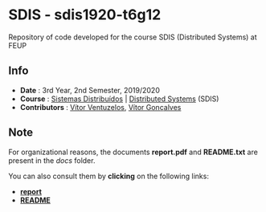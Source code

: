 # SDIS - sdis1920-t6g12
Repository of code developed for the course SDIS (Distributed Systems) at FEUP

## Info
* **Date** : 3rd Year, 2nd Semester, 2019/2020
* **Course** : [Sistemas Distribuídos](https://sigarra.up.pt/feup/pt/ucurr_geral.ficha_uc_view?pv_ocorrencia_id=436451) | [Distributed Systems](https://sigarra.up.pt/feup/en/ucurr_geral.ficha_uc_view?pv_ocorrencia_id=436451) (SDIS)
* **Contributors** : [Vítor Ventuzelos](https://github.com/BerserkingIdiot), [Vítor Gonçalves](https://github.com/vitorhugo13)

## Note
For organizational reasons, the documents **report.pdf** and **README.txt** are present in the *docs* folder.

You can also consult them by **clicking** on the following links:
* [**report**](https://git.fe.up.pt/vitorhugo13/feup-sdis/-/blob/master/docs/report.pdf)
* [**README**](https://git.fe.up.pt/vitorhugo13/feup-sdis/-/blob/master/docs/README.txt)
